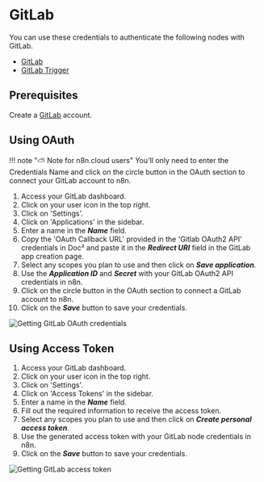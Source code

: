 # GitLab

You can use these credentials to authenticate the following nodes with GitLab.
- [GitLab](/workflow/integrations/nodes/n8n-nodes-base.gitlab/)
- [GitLab Trigger](/workflow/integrations/trigger-nodes/n8n-nodes-base.gitlabTrigger/)

## Prerequisites

Create a [GitLab](https://gitlab.com/) account.

## Using OAuth

!!! note "⛅️ Note for n8n.cloud users"
    You'll only need to enter the Credentials Name and click on the circle button in the OAuth section to connect your GitLab account to n8n.


1. Access your GitLab dashboard.
2. Click on your user icon in the top right.
3. Click on 'Settings'.
4. Click on 'Applications' in the sidebar.
5. Enter a name in the ***Name*** field.
6. Copy the 'OAuth Callback URL' provided in the 'Gitlab OAuth2 API' credentials in Doc² and paste it in the ***Redirect URI*** field in the GitLab app creation page.
7. Select any scopes you plan to use and then click on ***Save application***.
8. Use the ***Application ID*** and ***Secret*** with your GitLab OAuth2 API credentials in n8n.
9. Click on the circle button in the OAuth section to connect a GitLab account to n8n.
10. Click on the ***Save*** button to save your credentials.

![Getting GitLab OAuth credentials](/_images/integrations/credentials/gitlab/using-oauth.gif)


## Using Access Token

1. Access your GitLab dashboard.
2. Click on your user icon in the top right.
3. Click on 'Settings'.
4. Click on 'Access Tokens' in the sidebar.
5. Enter a name in the ***Name*** field.
6. Fill out the required information to receive the access token.
7. Select any scopes you plan to use and then click on ***Create personal access token***.
8. Use the generated access token with your GitLab node credentials in n8n.
9. Click on the ***Save*** button to save your credentials.

![Getting GitLab access token](/_images/integrations/credentials/gitlab/using-access-token.gif)
